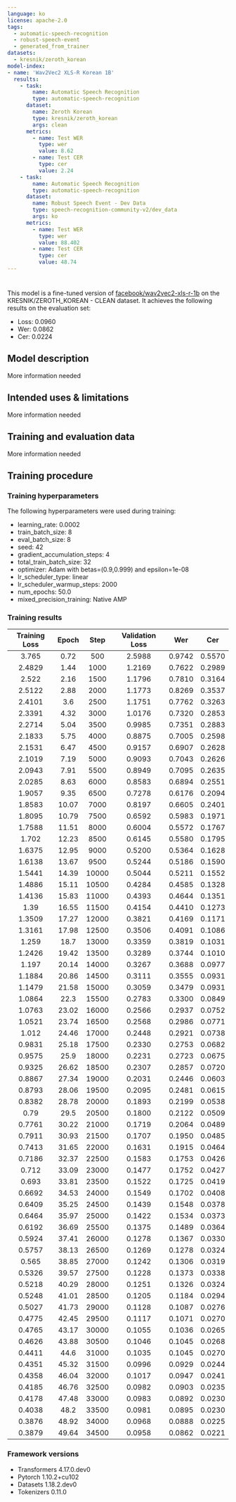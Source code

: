 ```yaml
---
language: ko
license: apache-2.0
tags:
  - automatic-speech-recognition
  - robust-speech-event
  - generated_from_trainer
datasets:
  - kresnik/zeroth_korean
model-index:
- name: 'Wav2Vec2 XLS-R Korean 1B'
  results: 
    - task:
        name: Automatic Speech Recognition
        type: automatic-speech-recognition
      dataset:
        name: Zeroth Korean
        type: kresnik/zeroth_korean
        args: clean
      metrics:
        - name: Test WER
          type: wer
          value: 8.62
        - name: Test CER
          type: cer
          value: 2.24
    - task:
        name: Automatic Speech Recognition
        type: automatic-speech-recognition
      dataset:
        name: Robust Speech Event - Dev Data
        type: speech-recognition-community-v2/dev_data
        args: ko
      metrics:
        - name: Test WER
          type: wer
          value: 88.402
        - name: Test CER
          type: cer
          value: 48.74
---
```


<!-- This model card has been generated automatically according to the information the Trainer had access to. You
should probably proofread and complete it, then remove this comment. -->

# 

This model is a fine-tuned version of [facebook/wav2vec2-xls-r-1b](https://huggingface.co/facebook/wav2vec2-xls-r-1b) on the KRESNIK/ZEROTH_KOREAN - CLEAN dataset.
It achieves the following results on the evaluation set:
- Loss: 0.0960
- Wer: 0.0862
- Cer: 0.0224

## Model description

More information needed

## Intended uses & limitations

More information needed

## Training and evaluation data

More information needed

## Training procedure

### Training hyperparameters

The following hyperparameters were used during training:
- learning_rate: 0.0002
- train_batch_size: 8
- eval_batch_size: 8
- seed: 42
- gradient_accumulation_steps: 4
- total_train_batch_size: 32
- optimizer: Adam with betas=(0.9,0.999) and epsilon=1e-08
- lr_scheduler_type: linear
- lr_scheduler_warmup_steps: 2000
- num_epochs: 50.0
- mixed_precision_training: Native AMP

### Training results

| Training Loss | Epoch | Step  | Validation Loss | Wer    | Cer    |
|:-------------:|:-----:|:-----:|:---------------:|:------:|:------:|
| 3.765         | 0.72  | 500   | 2.5988          | 0.9742 | 0.5570 |
| 2.4829        | 1.44  | 1000  | 1.2169          | 0.7622 | 0.2989 |
| 2.522         | 2.16  | 1500  | 1.1796          | 0.7810 | 0.3164 |
| 2.5122        | 2.88  | 2000  | 1.1773          | 0.8269 | 0.3537 |
| 2.4101        | 3.6   | 2500  | 1.1751          | 0.7762 | 0.3263 |
| 2.3391        | 4.32  | 3000  | 1.0176          | 0.7320 | 0.2853 |
| 2.2714        | 5.04  | 3500  | 0.9985          | 0.7351 | 0.2883 |
| 2.1833        | 5.75  | 4000  | 0.8875          | 0.7005 | 0.2598 |
| 2.1531        | 6.47  | 4500  | 0.9157          | 0.6907 | 0.2628 |
| 2.1019        | 7.19  | 5000  | 0.9093          | 0.7043 | 0.2626 |
| 2.0943        | 7.91  | 5500  | 0.8949          | 0.7095 | 0.2635 |
| 2.0285        | 8.63  | 6000  | 0.8583          | 0.6894 | 0.2551 |
| 1.9057        | 9.35  | 6500  | 0.7278          | 0.6176 | 0.2094 |
| 1.8583        | 10.07 | 7000  | 0.8197          | 0.6605 | 0.2401 |
| 1.8095        | 10.79 | 7500  | 0.6592          | 0.5983 | 0.1971 |
| 1.7588        | 11.51 | 8000  | 0.6004          | 0.5572 | 0.1767 |
| 1.702         | 12.23 | 8500  | 0.6145          | 0.5580 | 0.1795 |
| 1.6375        | 12.95 | 9000  | 0.5200          | 0.5364 | 0.1628 |
| 1.6138        | 13.67 | 9500  | 0.5244          | 0.5186 | 0.1590 |
| 1.5441        | 14.39 | 10000 | 0.5044          | 0.5211 | 0.1552 |
| 1.4886        | 15.11 | 10500 | 0.4284          | 0.4585 | 0.1328 |
| 1.4136        | 15.83 | 11000 | 0.4393          | 0.4644 | 0.1351 |
| 1.39          | 16.55 | 11500 | 0.4154          | 0.4410 | 0.1273 |
| 1.3509        | 17.27 | 12000 | 0.3821          | 0.4169 | 0.1171 |
| 1.3161        | 17.98 | 12500 | 0.3506          | 0.4091 | 0.1086 |
| 1.259         | 18.7  | 13000 | 0.3359          | 0.3819 | 0.1031 |
| 1.2426        | 19.42 | 13500 | 0.3289          | 0.3744 | 0.1010 |
| 1.197         | 20.14 | 14000 | 0.3267          | 0.3688 | 0.0977 |
| 1.1884        | 20.86 | 14500 | 0.3111          | 0.3555 | 0.0931 |
| 1.1479        | 21.58 | 15000 | 0.3059          | 0.3479 | 0.0931 |
| 1.0864        | 22.3  | 15500 | 0.2783          | 0.3300 | 0.0849 |
| 1.0763        | 23.02 | 16000 | 0.2566          | 0.2937 | 0.0752 |
| 1.0521        | 23.74 | 16500 | 0.2568          | 0.2986 | 0.0771 |
| 1.012         | 24.46 | 17000 | 0.2448          | 0.2921 | 0.0738 |
| 0.9831        | 25.18 | 17500 | 0.2330          | 0.2753 | 0.0682 |
| 0.9575        | 25.9  | 18000 | 0.2231          | 0.2723 | 0.0675 |
| 0.9325        | 26.62 | 18500 | 0.2307          | 0.2857 | 0.0720 |
| 0.8867        | 27.34 | 19000 | 0.2031          | 0.2446 | 0.0603 |
| 0.8793        | 28.06 | 19500 | 0.2095          | 0.2481 | 0.0615 |
| 0.8382        | 28.78 | 20000 | 0.1893          | 0.2199 | 0.0538 |
| 0.79          | 29.5  | 20500 | 0.1800          | 0.2122 | 0.0509 |
| 0.7761        | 30.22 | 21000 | 0.1719          | 0.2064 | 0.0489 |
| 0.7911        | 30.93 | 21500 | 0.1707          | 0.1950 | 0.0485 |
| 0.7413        | 31.65 | 22000 | 0.1631          | 0.1915 | 0.0464 |
| 0.7186        | 32.37 | 22500 | 0.1583          | 0.1753 | 0.0426 |
| 0.712         | 33.09 | 23000 | 0.1477          | 0.1752 | 0.0427 |
| 0.693         | 33.81 | 23500 | 0.1522          | 0.1725 | 0.0419 |
| 0.6692        | 34.53 | 24000 | 0.1549          | 0.1702 | 0.0408 |
| 0.6409        | 35.25 | 24500 | 0.1439          | 0.1548 | 0.0378 |
| 0.6464        | 35.97 | 25000 | 0.1422          | 0.1534 | 0.0373 |
| 0.6192        | 36.69 | 25500 | 0.1375          | 0.1489 | 0.0364 |
| 0.5924        | 37.41 | 26000 | 0.1278          | 0.1367 | 0.0330 |
| 0.5757        | 38.13 | 26500 | 0.1269          | 0.1278 | 0.0324 |
| 0.565         | 38.85 | 27000 | 0.1242          | 0.1306 | 0.0319 |
| 0.5326        | 39.57 | 27500 | 0.1228          | 0.1373 | 0.0338 |
| 0.5218        | 40.29 | 28000 | 0.1251          | 0.1326 | 0.0324 |
| 0.5248        | 41.01 | 28500 | 0.1205          | 0.1184 | 0.0294 |
| 0.5027        | 41.73 | 29000 | 0.1128          | 0.1087 | 0.0276 |
| 0.4775        | 42.45 | 29500 | 0.1117          | 0.1071 | 0.0270 |
| 0.4765        | 43.17 | 30000 | 0.1055          | 0.1036 | 0.0265 |
| 0.4626        | 43.88 | 30500 | 0.1046          | 0.1045 | 0.0268 |
| 0.4411        | 44.6  | 31000 | 0.1035          | 0.1045 | 0.0270 |
| 0.4351        | 45.32 | 31500 | 0.0996          | 0.0929 | 0.0244 |
| 0.4358        | 46.04 | 32000 | 0.1017          | 0.0947 | 0.0241 |
| 0.4185        | 46.76 | 32500 | 0.0982          | 0.0903 | 0.0235 |
| 0.4178        | 47.48 | 33000 | 0.0983          | 0.0892 | 0.0230 |
| 0.4038        | 48.2  | 33500 | 0.0981          | 0.0895 | 0.0230 |
| 0.3876        | 48.92 | 34000 | 0.0968          | 0.0888 | 0.0225 |
| 0.3879        | 49.64 | 34500 | 0.0958          | 0.0862 | 0.0221 |


### Framework versions

- Transformers 4.17.0.dev0
- Pytorch 1.10.2+cu102
- Datasets 1.18.2.dev0
- Tokenizers 0.11.0
